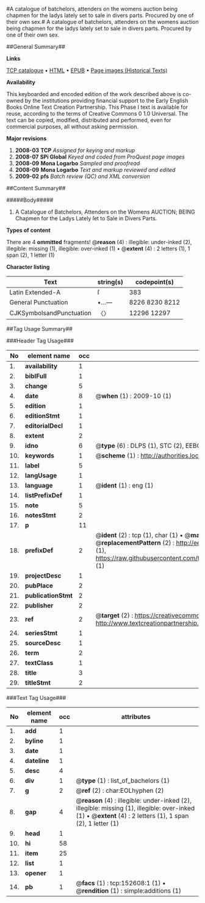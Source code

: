 #A catalogue of batchelors, attenders on the womens auction being chapmen for the ladys lately set to sale in divers parts. Procured by one of their own sex.#
A catalogue of batchelors, attenders on the womens auction being chapmen for the ladys lately set to sale in divers parts. Procured by one of their own sex.

##General Summary##

**Links**

[TCP catalogue](http://www.ota.ox.ac.uk/tcp/)  • 
[HTML](http://tei.it.ox.ac.uk/tcp/Texts-HTML/free/A78/A78302.html)  • 
[EPUB](http://tei.it.ox.ac.uk/tcp/Texts-EPUB/free/A78/A78302.epub) • 
[Page images (Historical Texts)](https://data.historicaltexts.jisc.ac.uk/view?pubId=eebo-99899228e&pageId=eebo-99899228e-152608-1)

**Availability**

This keyboarded and encoded edition of the
	       work described above is co-owned by the institutions
	       providing financial support to the Early English Books
	       Online Text Creation Partnership. This Phase I text is
	       available for reuse, according to the terms of Creative
	       Commons 0 1.0 Universal. The text can be copied,
	       modified, distributed and performed, even for
	       commercial purposes, all without asking permission.

**Major revisions**

1. __2008-03__ __TCP__ *Assigned for keying and markup*
1. __2008-07__ __SPi Global__ *Keyed and coded from ProQuest page images*
1. __2008-09__ __Mona Logarbo__ *Sampled and proofread*
1. __2008-09__ __Mona Logarbo__ *Text and markup reviewed and edited*
1. __2009-02__ __pfs__ *Batch review (QC) and XML conversion*

##Content Summary##

#####Body#####

1. A Catalogue of Batchelors, Attenders on the Womens AUCTION; BEING Chapmen for the Ladys Lately ſet to Sale in Divers Parts.

**Types of content**


There are 4 **ommitted** fragments! 
 @__reason__ (4) : illegible: under-inked (2), illegible: missing (1), illegible: over-inked (1)  •  @__extent__ (4) : 2 letters (1), 1 span (2), 1 letter (1)

**Character listing**


|Text|string(s)|codepoint(s)|
|---|---|---|
|Latin Extended-A|ſ|383|
|General Punctuation|•…—|8226 8230 8212|
|CJKSymbolsandPunctuation|〈〉|12296 12297|

##Tag Usage Summary##

###Header Tag Usage###

|No|element name|occ|attributes|
|---|---|---|---|
|1.|__availability__|1||
|2.|__biblFull__|1||
|3.|__change__|5||
|4.|__date__|8| @__when__ (1) : 2009-10 (1)|
|5.|__edition__|1||
|6.|__editionStmt__|1||
|7.|__editorialDecl__|1||
|8.|__extent__|2||
|9.|__idno__|6| @__type__ (6) : DLPS (1), STC (2), EEBO-CITATION (1), PROQUEST (1), VID (1)|
|10.|__keywords__|1| @__scheme__ (1) : http://authorities.loc.gov/ (1)|
|11.|__label__|5||
|12.|__langUsage__|1||
|13.|__language__|1| @__ident__ (1) : eng (1)|
|14.|__listPrefixDef__|1||
|15.|__note__|5||
|16.|__notesStmt__|2||
|17.|__p__|11||
|18.|__prefixDef__|2| @__ident__ (2) : tcp (1), char (1)  •  @__matchPattern__ (2) : ([0-9\-]+):([0-9IVX]+) (1), (.+) (1)  •  @__replacementPattern__ (2) : http://eebo.chadwyck.com/downloadtiff?vid=$1&page=$2 (1), https://raw.githubusercontent.com/textcreationpartnership/Texts/master/tcpchars.xml#$1 (1)|
|19.|__projectDesc__|1||
|20.|__pubPlace__|2||
|21.|__publicationStmt__|2||
|22.|__publisher__|2||
|23.|__ref__|2| @__target__ (2) : https://creativecommons.org/publicdomain/zero/1.0/ (1), http://www.textcreationpartnership.org/docs/. (1)|
|24.|__seriesStmt__|1||
|25.|__sourceDesc__|1||
|26.|__term__|2||
|27.|__textClass__|1||
|28.|__title__|3||
|29.|__titleStmt__|2||


###Text Tag Usage###

|No|element name|occ|attributes|
|---|---|---|---|
|1.|__add__|1||
|2.|__byline__|1||
|3.|__date__|1||
|4.|__dateline__|1||
|5.|__desc__|4||
|6.|__div__|1| @__type__ (1) : list_of_bachelors (1)|
|7.|__g__|2| @__ref__ (2) : char:EOLhyphen (2)|
|8.|__gap__|4| @__reason__ (4) : illegible: under-inked (2), illegible: missing (1), illegible: over-inked (1)  •  @__extent__ (4) : 2 letters (1), 1 span (2), 1 letter (1)|
|9.|__head__|1||
|10.|__hi__|58||
|11.|__item__|25||
|12.|__list__|1||
|13.|__opener__|1||
|14.|__pb__|1| @__facs__ (1) : tcp:152608:1 (1)  •  @__rendition__ (1) : simple:additions (1)|
